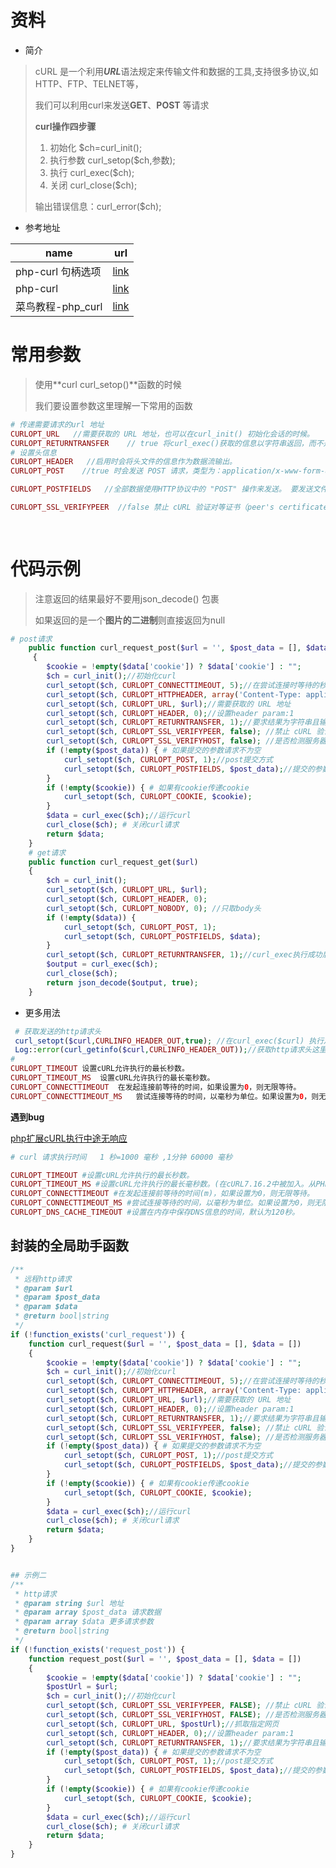 # 资料

- 简介

> cURL 是一个利用***URL***语法规定来传输文件和数据的工具,支持很多协议,如HTTP、FTP、TELNET等，
>
> 我们可以利用curl来发送**GET**、**POST** 等请求
>
> **curl操作四步骤**
>
> 1. 初始化 $ch=curl_init();
> 2. 执行参数 curl_setop($ch,参数);
> 3. 执行 curl_exec($ch);
> 4. 关闭 curl_close($ch);  
>
> 输出错误信息：curl_error($ch);

- 参考地址

| name              | url                                                          |
| ----------------- | ------------------------------------------------------------ |
| php-curl 句柄选项 | [link](https://www.php.net/manual/zh/function.curl-setopt.php) |
| php-curl          | [link](https://www.php.net/curl)                             |
| 菜鸟教程-php_curl | [link](https://www.runoob.com/php/php-ref-curl.html)         |

# 常用参数

> 使用**curl  curl_setop()**函数的时候
>
> 我们要设置参数这里理解一下常用的函数

```php
# 传递需要请求的url 地址
CURLOPT_URL   //需要获取的 URL 地址，也可以在curl_init() 初始化会话的时候。
CURLOPT_RETURNTRANSFER    // true 将curl_exec()获取的信息以字符串返回，而不是直接输出。
# 设置头信息    
CURLOPT_HEADER   //启用时会将头文件的信息作为数据流输出。
CURLOPT_POST    //true 时会发送 POST 请求，类型为：application/x-www-form-urlencoded，是 HTML 表单提交时最常见的一种。

CURLOPT_POSTFIELDS   //全部数据使用HTTP协议中的 "POST" 操作来发送。 要发送文件，在文件名前面加上@前缀并使用完整路径。 文件类型可在文件名后以 ';type=mimetype' 的格式指定。 这个参数可以是 urlencoded 后的字符串，类似'para1=val1&para2=val2&...'，也可以使用一个以字段名为键值，字段数据为值的数组。 如果value是一个数组，Content-Type头将会被设置成multipart/form-data。 从 PHP 5.2.0 开始，使用 @ 前缀传递文件时，value 必须是个数组。 从 PHP 5.5.0 开始, @ 前缀已被废弃，文件可通过 CURLFile 发送。 设置 CURLOPT_SAFE_UPLOAD 为 true 可禁用 @ 前缀发送文件，以增加安全性。 

CURLOPT_SSL_VERIFYPEER  //false 禁止 cURL 验证对等证书（peer's certificate）。要验证的交换证书可以在 CURLOPT_CAINFO 选项中设置，或在 CURLOPT_CAPATH中设置证书目录。     自cURL 7.10开始默认为 true。从 cURL 7.10开始默认绑定安装。
   
    
```

# 代码示例

> 注意返回的结果最好不要用json_decode() 包裹
>
> 如果返回的是一个**图片的二进制**则直接返回为null

```php
# post请求
    public function curl_request_post($url = '', $post_data = [], $data = [])
     {
        $cookie = !empty($data['cookie']) ? $data['cookie'] : "";
        $ch = curl_init();//初始化curl
        curl_setopt($ch, CURLOPT_CONNECTTIMEOUT, 5);//在尝试连接时等待的秒数。设置为0，则无限等待
        curl_setopt($ch, CURLOPT_HTTPHEADER, array('Content-Type: application/json;charset=utf-8'));
        curl_setopt($ch, CURLOPT_URL, $url);//需要获取的 URL 地址
        curl_setopt($ch, CURLOPT_HEADER, 0);//设置header param:1
        curl_setopt($ch, CURLOPT_RETURNTRANSFER, 1);//要求结果为字符串且输出到屏幕上
        curl_setopt($ch, CURLOPT_SSL_VERIFYPEER, false); //禁止 cURL 验证对等证书
        curl_setopt($ch, CURLOPT_SSL_VERIFYHOST, false); //是否检测服务器的域名与证书上的是否一致
        if (!empty($post_data)) { # 如果提交的参数请求不为空
            curl_setopt($ch, CURLOPT_POST, 1);//post提交方式
            curl_setopt($ch, CURLOPT_POSTFIELDS, $post_data);//提交的参数
        }
        if (!empty($cookie)) { # 如果有cookie传递cookie
            curl_setopt($ch, CURLOPT_COOKIE, $cookie);
        }
        $data = curl_exec($ch);//运行curl
        curl_close($ch); # 关闭curl请求
        return $data;
    }
    # get请求
    public function curl_request_get($url)
    {
        $ch = curl_init();
        curl_setopt($ch, CURLOPT_URL, $url);
        curl_setopt($ch, CURLOPT_HEADER, 0);
        curl_setopt($ch, CURLOPT_NOBODY, 0); //只取body头
        if (!empty($data)) {
            curl_setopt($ch, CURLOPT_POST, 1);
            curl_setopt($ch, CURLOPT_POSTFIELDS, $data);
        }
        curl_setopt($ch, CURLOPT_RETURNTRANSFER, 1);//curl_exec执行成功后返回执行的结果；不设置的话，curl_exec执行成功则返回true
        $output = curl_exec($ch);
        curl_close($ch);
        return json_decode($output, true);
    }
```

- 更多用法

```php
 # 获取发送的http请求头
 curl_setopt($curl,CURLINFO_HEADER_OUT,true); //在curl_exec($curl) 执行之前设置
 Log::error(curl_getinfo($curl,CURLINFO_HEADER_OUT));//获取http请求头这里保存到日志
#
CURLOPT_TIMEOUT	设置cURL允许执行的最长秒数。	
CURLOPT_TIMEOUT_MS	设置cURL允许执行的最长毫秒数。
CURLOPT_CONNECTTIMEOUT	在发起连接前等待的时间，如果设置为0，则无限等待。	
CURLOPT_CONNECTTIMEOUT_MS	尝试连接等待的时间，以毫秒为单位。如果设置为0，则无限等待。

```

**遇到bug**

[php扩展cURL执行中途无响应](https://segmentfault.com/a/1190000010197068)

```php
# curl 请求执行时间   1 秒=1000 毫秒 ,1分钟 60000 毫秒

CURLOPT_TIMEOUT #设置cURL允许执行的最长秒数。
CURLOPT_TIMEOUT_MS #设置cURL允许执行的最长毫秒数。(在cURL7.16.2中被加入。从PHP5.2.3起可使用。)
CURLOPT_CONNECTTIMEOUT #在发起连接前等待的时间(m)，如果设置为0，则无限等待。
CURLOPT_CONNECTTIMEOUT_MS #尝试连接等待的时间，以毫秒为单位。如果设置为0，则无限等待。在cURL7.16.2中被加入。从PHP5.2.3开始可用。
CURLOPT_DNS_CACHE_TIMEOUT #设置在内存中保存DNS信息的时间，默认为120秒。
```

## 封装的全局助手函数

```php
/**
 * 远程http请求
 * @param $url
 * @param $post_data
 * @param $data
 * @return bool|string
 */
if (!function_exists('curl_request')) {
    function curl_request($url = '', $post_data = [], $data = [])
    {
        $cookie = !empty($data['cookie']) ? $data['cookie'] : "";
        $ch = curl_init();//初始化curl
        curl_setopt($ch, CURLOPT_CONNECTTIMEOUT, 5);//在尝试连接时等待的秒数。设置为0，则无限等待
        curl_setopt($ch, CURLOPT_HTTPHEADER, array('Content-Type: application/json;charset=utf-8'));
        curl_setopt($ch, CURLOPT_URL, $url);//需要获取的 URL 地址
        curl_setopt($ch, CURLOPT_HEADER, 0);//设置header param:1
        curl_setopt($ch, CURLOPT_RETURNTRANSFER, 1);//要求结果为字符串且输出到屏幕上
        curl_setopt($ch, CURLOPT_SSL_VERIFYPEER, false); //禁止 cURL 验证对等证书
        curl_setopt($ch, CURLOPT_SSL_VERIFYHOST, false); //是否检测服务器的域名与证书上的是否一致
        if (!empty($post_data)) { # 如果提交的参数请求不为空
            curl_setopt($ch, CURLOPT_POST, 1);//post提交方式
            curl_setopt($ch, CURLOPT_POSTFIELDS, $post_data);//提交的参数
        }
        if (!empty($cookie)) { # 如果有cookie传递cookie
            curl_setopt($ch, CURLOPT_COOKIE, $cookie);
        }
        $data = curl_exec($ch);//运行curl
        curl_close($ch); # 关闭curl请求
        return $data;
    }
}


## 示例二
/**
 * http请求
 * @param string $url 地址
 * @param array $post_data 请求数据
 * @param array $data 更多请求参数
 * @return bool|string
 */
if (!function_exists('request_post')) {
    function request_post($url = '', $post_data = [], $data = [])
    {
        $cookie = !empty($data['cookie']) ? $data['cookie'] : "";
        $postUrl = $url;
        $ch = curl_init();//初始化curl
        curl_setopt($ch, CURLOPT_SSL_VERIFYPEER, FALSE); //禁止 cURL 验证对等证书
        curl_setopt($ch, CURLOPT_SSL_VERIFYHOST, FALSE); //是否检测服务器的域名与证书上的是否一致
        curl_setopt($ch, CURLOPT_URL, $postUrl);//抓取指定网页
        curl_setopt($ch, CURLOPT_HEADER, 0);//设置header param:1
        curl_setopt($ch, CURLOPT_RETURNTRANSFER, 1);//要求结果为字符串且输出到屏幕上
        if (!empty($post_data)) { # 如果提交的参数请求不为空
            curl_setopt($ch, CURLOPT_POST, 1);//post提交方式
            curl_setopt($ch, CURLOPT_POSTFIELDS, $post_data);//提交的参数
        }
        if (!empty($cookie)) { # 如果有cookie传递cookie
            curl_setopt($ch, CURLOPT_COOKIE, $cookie);
        }
        $data = curl_exec($ch);//运行curl
        curl_close($ch); # 关闭curl请求
        return $data;
    }
}
```



